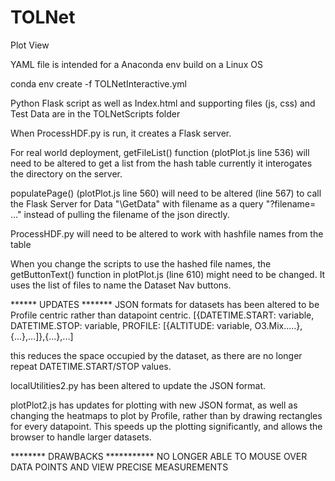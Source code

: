 # TOLNet
Plot View

YAML file is intended for a Anaconda env build on a Linux OS

conda env create -f TOLNetInteractive.yml

Python Flask script as well as Index.html and supporting files (js, css) and Test Data are in the TOLNetScripts folder

When ProcessHDF.py is run, it creates a Flask server.


For real world deployment, getFileList() function (plotPlot.js line 536) will need to be altered to get a list from the hash table
currently it interogates the directory on the server.

populatePage() (plotPlot.js line 560) will need to be altered (line 567) to call the Flask Server for Data "\GetData" with filename as a query "?filename= ..."   instead of pulling the filename of the json directly.

ProcessHDF.py will need to be altered to work with hashfile names from the table

When you change the scripts to use the hashed file names, the getButtonText() function in plotPlot.js (line 610) might need to be changed. It uses the list of files to name the Dataset Nav buttons.

****** UPDATES *******
JSON formats for datasets has been altered to be Profile centric rather than datapoint centric.
[{DATETIME.START: variable, DATETIME.STOP: variable, PROFILE: [{ALTITUDE: variable, O3.Mix.....},{...},...]},{...},...]

this reduces the space occupied by the dataset, as there are no longer repeat DATETIME.START/STOP values.

localUtilities2.py has been altered to update the JSON format.

plotPlot2.js has updates for plotting with new JSON format, as well as changing the heatmaps to plot by Profile, rather than by drawing rectangles for every datapoint. 
This speeds up the plotting significantly, and allows the browser to handle larger datasets.

   ******** DRAWBACKS ***********
   NO LONGER ABLE TO MOUSE OVER DATA POINTS AND VIEW PRECISE MEASUREMENTS







